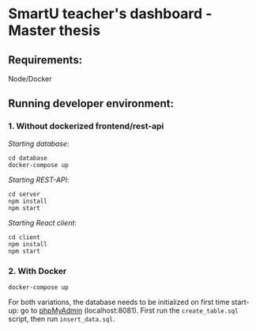 # SmartU teacher's dashboard - Master thesis

## Requirements:

Node/Docker

## Running developer environment:

### 1. Without dockerized frontend/rest-api

_Starting database_:

```
cd database
docker-compose up
```

_Starting REST-API_:

```
cd server
npm install
npm start
```

_Starting React client_:

```
cd client
npm install
npm start
```

### 2. With Docker

```
docker-compose up
```

For both variations, the database needs to be initialized on first time start-up: go to [phpMyAdmin](localhost:8081) (localhost:8081).
First run the `create_table.sql` script, then run `insert_data.sql`.
